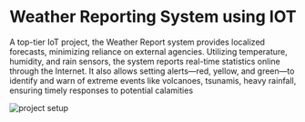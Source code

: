 # Weather Reporting System using IOT
A top-tier IoT project, the Weather Report system provides localized forecasts, minimizing reliance on external agencies. Utilizing temperature, humidity, and rain sensors, the system reports real-time statistics online through the Internet. It also allows setting alerts—red, yellow, and green—to identify and warn of extreme events like volcanoes, tsunamis, heavy rainfall, ensuring timely responses to potential calamities

![project setup](https://github.com/anu2a/Slash-Mark-Weather-reporting-system/assets/117003966/ce10541c-f269-4639-9801-cd5a53b6cba0)
